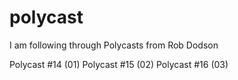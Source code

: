 # polycast
I am following through Polycasts from Rob Dodson

Polycast #14 (01)
Polycast #15 (02)
Polycast #16 (03)
